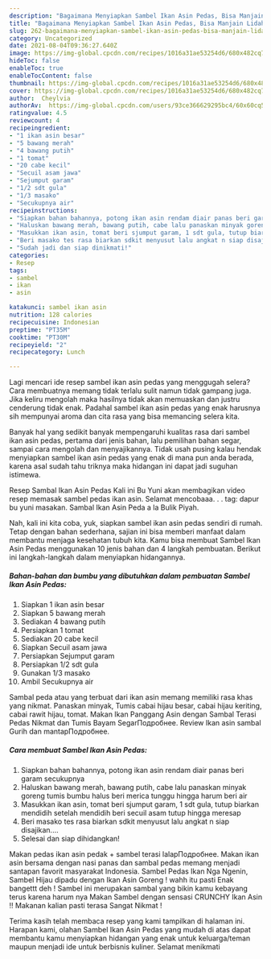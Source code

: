 ```yaml
---
description: "Bagaimana Menyiapkan Sambel Ikan Asin Pedas, Bisa Manjain Lidah"
title: "Bagaimana Menyiapkan Sambel Ikan Asin Pedas, Bisa Manjain Lidah"
slug: 262-bagaimana-menyiapkan-sambel-ikan-asin-pedas-bisa-manjain-lidah
category: Uncategorized
date: 2021-08-04T09:36:27.640Z
image: https://img-global.cpcdn.com/recipes/1016a31ae53254d6/680x482cq70/sambel-ikan-asin-pedas-foto-resep-utama.jpg
hideToc: false
enableToc: true
enableTocContent: false
thumbnail: https://img-global.cpcdn.com/recipes/1016a31ae53254d6/680x482cq70/sambel-ikan-asin-pedas-foto-resep-utama.jpg
cover: https://img-global.cpcdn.com/recipes/1016a31ae53254d6/680x482cq70/sambel-ikan-asin-pedas-foto-resep-utama.jpg
author:  Cheylvia
authorAv:  https://img-global.cpcdn.com/users/93ce366629295bc4/60x60cq50/avatar.jpg
ratingvalue: 4.5
reviewcount: 4
recipeingredient:
- "1 ikan asin besar"
- "5 bawang merah"
- "4 bawang putih"
- "1 tomat"
- "20 cabe kecil"
- "Secuil asam jawa"
- "Sejumput garam"
- "1/2 sdt gula"
- "1/3 masako"
- "Secukupnya air"
recipeinstructions:
- "Siapkan bahan bahannya, potong ikan asin rendam diair panas beri garam secukupnya"
- "Haluskan bawang merah, bawang putih, cabe lalu panaskan minyak goreng tumis bumbu halus beri merica tunggu hingga harum beri air"
- "Masukkan ikan asin, tomat beri sjumput garam, 1 sdt gula, tutup biarkan mendidih setelah mendidih beri secuil asam tutup hingga meresap"
- "Beri masako tes rasa biarkan sdkit menyusut lalu angkat n siap disajikan...."
- "Sudah jadi dan siap dinikmati!"
categories:
- Resep
tags:
- sambel
- ikan
- asin

katakunci: sambel ikan asin 
nutrition: 128 calories
recipecuisine: Indonesian
preptime: "PT35M"
cooktime: "PT30M"
recipeyield: "2"
recipecategory: Lunch

---
```



Lagi mencari ide resep sambel ikan asin pedas yang menggugah selera? Cara membuatnya memang tidak terlalu sulit namun tidak gampang juga. Jika keliru mengolah maka hasilnya tidak akan memuaskan dan justru cenderung tidak enak. Padahal sambel ikan asin pedas yang enak harusnya sih mempunyai aroma dan cita rasa yang bisa memancing selera kita.


Banyak hal yang sedikit banyak mempengaruhi kualitas rasa dari sambel ikan asin pedas, pertama dari jenis bahan, lalu pemilihan bahan segar, sampai cara mengolah dan menyajikannya. Tidak usah pusing kalau hendak menyiapkan sambel ikan asin pedas yang enak di mana pun anda berada, karena asal sudah tahu triknya maka hidangan ini dapat jadi suguhan istimewa.

Resep Sambal Ikan Asin Pedas Kali ini Bu Yuni akan membagikan video resep memasak sambel pedas ikan asin. Selamat mencobaaa. . . tag: dapur bu yuni masakan. Sambal Ikan Asin Peda a la Bulik Piyah.


Nah, kali ini kita coba, yuk, siapkan sambel ikan asin pedas sendiri di rumah. Tetap dengan bahan sederhana, sajian ini bisa memberi manfaat dalam membantu menjaga kesehatan tubuh kita. Kamu bisa membuat Sambel Ikan Asin Pedas menggunakan 10 jenis bahan dan 4 langkah pembuatan. Berikut ini langkah-langkah dalam menyiapkan hidangannya.

<!--inarticleads1-->

##### Bahan-bahan dan bumbu yang dibutuhkan dalam pembuatan Sambel Ikan Asin Pedas:

1. Siapkan 1 ikan asin besar
1. Siapkan 5 bawang merah
1. Sediakan 4 bawang putih
1. Persiapkan 1 tomat
1. Sediakan 20 cabe kecil
1. Siapkan Secuil asam jawa
1. Persiapkan Sejumput garam
1. Persiapkan 1/2 sdt gula
1. Gunakan 1/3 masako
1. Ambil Secukupnya air


Sambal peda atau yang terbuat dari ikan asin memang memiliki rasa khas yang nikmat. Panaskan minyak, Tumis cabai hijau besar, cabai hijau keriting, cabai rawit hijau, tomat. Makan Ikan Panggang Asin dengan Sambal Terasi Pedas Nikmat dan Tumis Bayam SegarПодробнее. Review Ikan asin sambal Gurih dan mantapПодробнее. 

<!--inarticleads2-->

##### Cara membuat Sambel Ikan Asin Pedas:

1. Siapkan bahan bahannya, potong ikan asin rendam diair panas beri garam secukupnya
1. Haluskan bawang merah, bawang putih, cabe lalu panaskan minyak goreng tumis bumbu halus beri merica tunggu hingga harum beri air
1. Masukkan ikan asin, tomat beri sjumput garam, 1 sdt gula, tutup biarkan mendidih setelah mendidih beri secuil asam tutup hingga meresap
1. Beri masako tes rasa biarkan sdkit menyusut lalu angkat n siap disajikan....
1. Selesai dan siap dihidangkan!

Makan pedas ikan asin pedak + sambel terasi lalapПодробнее. Makan ikan asin bersama dengan nasi panas dan sambal pedas memang menjadi santapan favorit masyarakat Indonesia. Sambel Pedas Ikan Nga Ngenin, Sambel Hijau dipadu dengan Ikan Asin Goreng ! wahh itu pasti Enak bangettt deh ! Sambel ini merupakan sambal yang bikin kamu kebayang terus karena harum nya Makan Sambel dengan sensasi CRUNCHY Ikan Asin !! Makanan kalian pasti terasa Sangat Nikmat ! 

Terima kasih telah membaca resep yang kami tampilkan di halaman ini. Harapan kami, olahan Sambel Ikan Asin Pedas yang mudah di atas dapat membantu kamu menyiapkan hidangan yang enak untuk keluarga/teman maupun menjadi ide untuk berbisnis kuliner. Selamat menikmati
